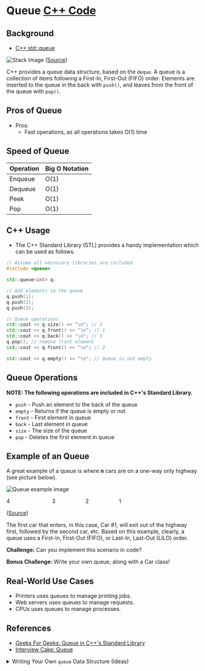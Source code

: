 # Queue [C++ Code](./queue.cpp)

## Background

-   [C++ std::queue](http://www.cplusplus.com/reference/queue/queue/)

![Stack Image](https://cdn.programiz.com/sites/tutorial2program/files/queue.png)
([Source](https://www.programiz.com/dsa/queue))

C++ provides a queue data structure, based on the `deque`. A queue is a collection of items following a First-In, First-Out (FIFO) order. Elements are inserted to the queue in the back with `push()`, and leaves from the front of the queue with `pop()`.

## Pros of Queue

-   Pros:
    -   Fast operations, as all operations takes O(1) time

## Speed of Queue

| Operation | Big O Notation |
| --------- | -------------- |
| Enqueue   | O(1)           |
| Dequeue   | O(1)           |
| Peek      | O(1)           |
| Pop       | O(1)           |

## C++ Usage

-   The C++ Standard Library (STL) provides a handy implementation which can be used as follows.

```cpp
// Assume all necessary libraries are included
#include <queue>

std::queue<int> q;

// Add elements to the queue
q.push(1);
q.push(2);
q.push(3);

// Queue operations
std::cout << q.size() << "\n"; // 3
std::cout << q.front() << "\n"; // 1
std::cout << q.back() << "\n"; // 3
q.pop(); // remove front element
std::cout << q.front() << "\n"; // 2

std::cout << q.empty() << "\n"; // Queue is not empty
```

## Queue Operations

**NOTE: The following operations are included in C++'s Standard Library.**

-   `push` - Push an element to the back of the queue
-   `empty` - Returns if the queue is empty or not
-   `front` - First element in queue
-   `back` - Last element in queue
-   `size` - The size of the queue
-   `pop` - Deletes the first element in queue

## Example of an Queue

A great example of a queue is where **n** cars are on a one-way only highway (see picture below).

![Queue example image](https://www.tutorialspoint.com/data_structures_algorithms/images/queue_example.jpg)

4&nbsp;&nbsp;&nbsp;&nbsp;&nbsp;&nbsp;&nbsp;&nbsp;&nbsp;&nbsp;&nbsp;&nbsp;&nbsp;&nbsp;&nbsp;&nbsp;&nbsp;&nbsp;&nbsp;&nbsp;&nbsp;&nbsp;&nbsp;&nbsp;&nbsp;&nbsp;&nbsp;&nbsp;3&nbsp;&nbsp;&nbsp;&nbsp;&nbsp;&nbsp;&nbsp;&nbsp;&nbsp;&nbsp;&nbsp;&nbsp;&nbsp;&nbsp;&nbsp;&nbsp;&nbsp;&nbsp;&nbsp;&nbsp;2&nbsp;&nbsp;&nbsp;&nbsp;&nbsp;&nbsp;&nbsp;&nbsp;&nbsp;&nbsp;&nbsp;&nbsp;&nbsp;&nbsp;&nbsp;&nbsp;&nbsp;&nbsp;&nbsp;&nbsp;1

([Source](https://www.google.com/url?sa=i&url=https%3A%2F%2Fwww.tutorialspoint.com%2Fdata_structures_algorithms%2Fdsa_queue.htm&psig=AOvVaw1Bzcw8eFVAMyq944xV0Vxo&ust=1592343766873000&source=images&cd=vfe&ved=0CA0QjhxqFwoTCOiKvvfkhOoCFQAAAAAdAAAAABAJ))

The first car that enters, in this case, Car #1, will exit out of the highway first, followed by the second car, etc. Based on this example, clearly, a queue uses a First-In, First-Out (FIFO), or Last-In, Last-Out (LILO) order.

**Challenge:** Can you implement this scenario in code?

**Bonus Challenge:** Write your own queue, along with a Car class!

## Real-World Use Cases

-   Printers uses queues to manage printing jobs.
-   Web servers uses queues to manage requests.
-   CPUs uses queues to manage processes.

## References

-   [Geeks For Geeks: Queue in C++'s Standard Library](https://www.geeksforgeeks.org/queue-cpp-stl/)
-   [Interview Cake: Queue](https://www.interviewcake.com/concept/cpp/queue)

<details>

<summary>Writing Your Own <code>queue</code> Data Structure (Ideas)</summary>

# Queue

-   First-In, First-Out (FIFO) order

## Queue Operations

-   `create` - creates an empty queue
-   `push` - push data to the back of the queue
-   `pop` - removes data from the front of the queue
-   `empty` - checks if the queue is empty

## Implementations

-   Array-based queue
-   Linked List-based queue

## Queue Time Complexity

| Operation | Array Implementation | Doubly Linked List Implementation |
| --------- | -------------------- | --------------------------------- |
| Create    | O(1)                 | O(1)                              |
| Push      | O(1)                 | O(1)                              |
| Pop       | O(1)                 | O(1)                              |
| Empty     | O(1)                 | O(1)                              |
